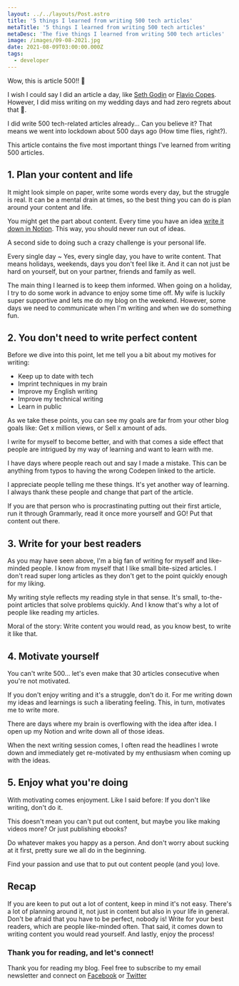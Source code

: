 ```yaml
---
layout: ../../layouts/Post.astro
title: '5 things I learned from writing 500 tech articles'
metaTitle: '5 things I learned from writing 500 tech articles'
metaDesc: 'The five things I learned from writing 500 tech articles'
image: /images/09-08-2021.jpg
date: 2021-08-09T03:00:00.000Z
tags:
  - developer
---
```


Wow, this is article 500!! 🎉

I wish I could say I did an article a day, like [Seth Godin](https://seths.blog/) or [Flavio Copes](https://flaviocopes.com/). However, I did miss writing on my wedding days and had zero regrets about that 🥳.

I did write 500 tech-related articles already...
Can you believe it? That means we went into lockdown about 500 days ago (How time flies, right?).

This article contains the five most important things I've learned from writing 500 articles.

## 1. Plan your content and life

It might look simple on paper, write some words every day, but the struggle is real. It can be a mental drain at times, so the best thing you can do is plan around your content and life.

You might get the part about content. Every time you have an idea [write it down in Notion](https://daily-dev-tips.com/posts/the-secret-to-my-writing-process/). This way, you should never run out of ideas.

A second side to doing such a crazy challenge is your personal life.

Every single day ~ Yes, every single day, you have to write content. That means holidays, weekends, days you don't feel like it. And it can not just be hard on yourself, but on your partner, friends and family as well.

The main thing I learned is to keep them informed. When going on a holiday, I try to do some work in advance to enjoy some time off.
My wife is luckily super supportive and lets me do my blog on the weekend. However, some days we need to communicate when I'm writing and when we do something fun.

## 2. You don't need to write perfect content

Before we dive into this point, let me tell you a bit about my motives for writing:

- Keep up to date with tech
- Imprint techniques in my brain
- Improve my English writing
- Improve my technical writing
- Learn in public

As we take these points, you can see my goals are far from your other blog goals like: Get x million views, or Sell x amount of ads.

I write for myself to become better, and with that comes a side effect that people are intrigued by my way of learning and want to learn with me.

I have days where people reach out and say I made a mistake. This can be anything from typos to having the wrong Codepen linked to the article.

I appreciate people telling me these things. It's yet another way of learning. I always thank these people and change that part of the article.

If you are that person who is procrastinating putting out their first article, run it through Grammarly, read it once more yourself and GO! Put that content out there.

## 3. Write for your best readers

As you may have seen above, I'm a big fan of writing for myself and like-minded people.
I know from myself that I like small bite-sized articles. I don't read super long articles as they don't get to the point quickly enough for my liking.

My writing style reflects my reading style in that sense. It's small, to-the-point articles that solve problems quickly.
And I know that's why a lot of people like reading my articles.

Moral of the story: Write content you would read, as you know best, to write it like that.

## 4. Motivate yourself

You can't write 500... let's even make that 30 articles consecutive when you're not motivated.

If you don't enjoy writing and it's a struggle, don't do it. For me writing down my ideas and learnings is such a liberating feeling. This, in turn, motivates me to write more.

There are days where my brain is overflowing with the idea after idea. I open up my Notion and write down all of those ideas.

When the next writing session comes, I often read the headlines I wrote down and immediately get re-motivated by my enthusiasm when coming up with the ideas.

## 5. Enjoy what you're doing

With motivating comes enjoyment. Like I said before: If you don't like writing, don't do it.

This doesn't mean you can't put out content, but maybe you like making videos more? Or just publishing ebooks?

Do whatever makes you happy as a person.
And don't worry about sucking at it first, pretty sure we all do in the beginning.

Find your passion and use that to put out content people (and you) love.

## Recap

If you are keen to put out a lot of content, keep in mind it's not easy. There's a lot of planning around it, not just in content but also in your life in general.
Don't be afraid that you have to be perfect, nobody is!
Write for your best readers, which are people like-minded often. That said, it comes down to writing content you would read yourself.
And lastly, enjoy the process!

### Thank you for reading, and let's connect!

Thank you for reading my blog. Feel free to subscribe to my email newsletter and connect on [Facebook](https://www.facebook.com/DailyDevTipsBlog) or [Twitter](https://twitter.com/DailyDevTips1)
